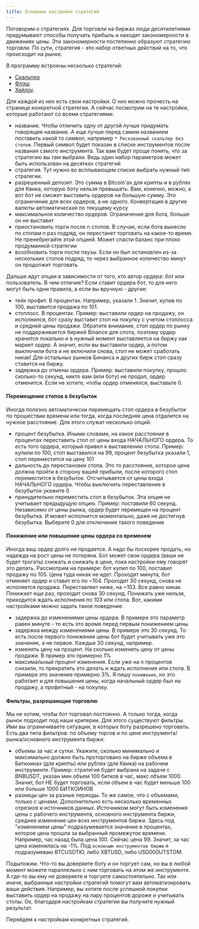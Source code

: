 ```yaml
---
title: Основные настройки стратегий
---
```


Поговорим о стратегиях. Для торговли на биржах люди десятилетиями придумывают способы получать прибыль
и находят закономерности в движениях цены. Эти закономерности постепенно образуют стратегию торговли.
По сути, стратегия - это набор ответных действий на то, что происходит на рынке.

В программу встроены несколько стратегий:

- [Скальпер](/ru/docs/strategies/scalper/)
- [Флэш](/ru/docs/strategies/flash/)
- [Хайлоу](/ru/docs/strategies/highlow/).

Для каждой из них есть свои настройки. О них можно прочесть на странице конкретной
стратегии. А сейчас посмотрим на те настройки, которые работают со всеми стратегиями:

- название. Чтобы отличить одну от другой лучше придумать говорящее название.
  А еще лучше перед самим названием поставить какой то символ,
  например `* Рискованный скальпер без стопов`.
  Первый символ будет показан в списке инструментов после названия самого инструмента.
  Так вам будет проще понять, что за стратегию вы там выбрали.
  Ведь один набор параметров может быть использован на десятках стратегий
- стратегия. Тут нужно во всплывающем списке выбрать нужный тип стратегии.
- разрешенный депозит. Это сумма в Bitcoin'ах для крипты и в рублях для Квика,
  которую боту нельзя превышать. Вам, конечно, можно, а вот бот не сможет выставить ордеров на
  большую сумму. Это ограничение для всех ордеров, а не одного. Конвертация в другие валюты
  автоматическая по текущему курсу
- максимальное количество ордеров. Ограничение для бота, больше он не выставит
- приостановить торги после n стопов. В случае, если бота вынесло по стопам n раз подряд,
  он перестанет торговать на какое-то время. Не пренебрегайте этой опцией. Может спасти баланс при
  плохо продуманной стратегии
- возобновить торги после паузы. Если он был остановлен из-за нескольких стопов подряд,
  то через выбранное количество минут он продолжит торговать

Дальше идут опции в зависимости от того, кто автор ордера: бот или пользователь.
В чем отличие? Если ставит ордера бот, то для него могут быть одни правила, а если вы вручную - другие:

- тейк профит. В процентах. Например, указали 1. Значит, купив по 100, выставится продажа по 101.
- стоплосс. В процентах. Пример: выставили ордер на продажу, он исполнился, бот сразу выставит стоп на
  покупку с учетом стоплосса и средней цены продажи. Обратите внимание, стоп ордер по рынку не
  поддерживается биржей Binance для спота, поэтому ордер хранится локально и в нужный момент выставляется
  на биржу как маркет ордер. А значит, если вы выставили ордер, а потом выключили бота и не включили снова,
  стоп не может сработать никак! Для остальных рынков Бинанса и других бирж стоп сразу ставится на биржу.
- задержка до отмены ордера. Пример: выставили покупку, прошло сколько-то секунд, никто вам (или боту)
  не продал, ордер отменится. Если не хотите, чтобы ордер отменялся, выставьте 0.

#### Перемещение стопов в безубыток

Иногда полезно автоматически перемещать стоп ордера в безубыток по прошествии времени или тогда,
когда последняя цена отдалится на нужное расстояние. Для этого служат несколько опций:

- процент безубытка. Иными словами, на какое расстояние в процентах переставить стоп от цены входа
  НАЧАЛЬНОГО ордера. То есть того ордера, который привел к выставлению стопа. Пример: купили по 100,
  стоп выставился на 99, процент безубытка указали 1, стоп переместится на цену 101
- дальность до перестановки стопа. Это то расстояние, которое цена должна пройти в сторону вашей прибыли,
  после которого стоп переместится в безубыток. Отсчитывается от цены входа НАЧАЛЬНОГО ордера.
  Чтобы выключить переставление в безубыток укажите 0
- принудительно переместить стоп в безубыток. Эта опция не учитывает предыдущую опцию.
  Пример: поставили 60 секунд. Независимо от цены рынка, ордер будет перемещен на процент безубытка.
  И может исполнится моментально, даже не достигнув безубытка. Выберите 0 для отключения такого поведения

#### Понижение или повышение цены ордера со временем

Иногда ваш ордер долго не продается. А надо бы поскорее продать, но надежда на рост цены не потеряна.
Бот может свои ордера (ваши не будет трогать) снижать и снижать в цене, пока настройки ему говорят
это делать.
Рассмотрим на примере: бот купил по 100, поставил продажу по 105. Цена туда никак не идет.
Проходит минута, бот отменяет ордер и ставит его по ~104. Проходит 30 секунд, снова не исполяется
продажа. Переставляет ниже, на ~103. Все равно никак. Понижает еще раз, проходит снова 30 секунд.
Понижать уже нельзя, приходится ждать исполнения по 103 или стопа.
Вот, какими настройками можно задать такое поведение:

- задержка до изменениями цены ордера. В примере это параметр равен минуте - то есть это время перед
  первым понижением цены
- задержка между изменениями цены. В примере это 30 секунд. То есть после первого понижения цены бот
  будет учитывать уже это значение, а не первое. Каждые 30 секунд, например.
- изменять цену на процент. На сколько изменять цену от цены продажи. В пример это примерно 1%
- максимальный процент изменения. Если уже на n процентов снизили, то прекратить это делать и ждать
  исполнения или стопа. В примере это значение примерно 3%.
  Я пишу `понижения`, но это работает и для повышения цены, когда начальный ордер был на продажу,
  а профитный - на покупку.

#### Фильтры, разрешающие торговлю

Мы не хотим, чтобы бот торговал постоянно. А только тогда, когда рынок подходит под наши критерии.
Для этого существуют фильтры. Ими вы ограничиваете ситуации, в которых боту разрешено торговать.
Есть два типа фильтров: по объему торгов и по цене инструмента/рынка/основного инструмента биржи:

- объемы за час и сутки. Укажите, сколько минимально и максимально должно быть проторговано на бирже
  объема в Биткоинах (для крипты) или рублях (для Квика) на рабочем инструменте.
  Пример: стратегия будет выбрана на задаче с BNBUSDT, указан мин объем 100 битков в час, макс объем 1000.
  Значит, бот НЕ будет торговать, если объем в час будет меньше 100 или больше 1000 БИТКОИНОВ
- разницы цен за разные периоды. То же самое, что с объемами, только с ценами. Дополнительно есть несколько
  временных отрезков и источников данных. Источником могут быть изменения цены с рабочего инструмента,
  основного инструмента биржи, среднее изменение цен всех инструментов биржи. Здесь под "изменением цены"
  подразумевается значение в процентах, которое цена прошла за выбранный промежуток времени. Например,
  час назад была цена 100. Сейчас цена 99. Значит, за час цена изменилась на -1%.
  Под `основным инструментов биржи` я подразумеваю BTCUSDTЮ, либо XBTUSD, либо USD000UTSTOM.

Подытожим. Что-то вы доверяете боту и он торгует сам, но вы в любой момент можете параллельно с ним
торговать на этом же инструменте. А где-то вы ему не доверяете и торгуете самостоятельно. Так или иначе,
выбранные настройки стратегий помогут вам автоматизировать ваши действия.
Например, вы хотите после успешной покупки выставить ордер на продажу на пару процентов дороже и
учитывать стопы. Ок, благодаря настройкам стратегии вы получите нужный результат.

Перейдем к настройкам конкретных стратегий.
